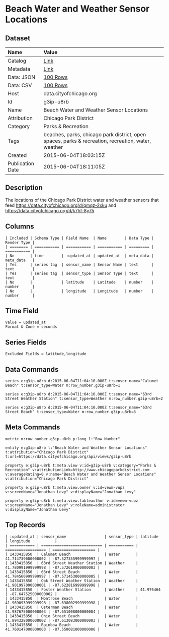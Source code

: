 # Beach Water and Weather Sensor Locations

## Dataset

| Name | Value |
| :--- | :---- |
| Catalog | [Link](https://catalog.data.gov/dataset/beach-water-and-weather-sensor-locations) |
| Metadata | [Link](https://data.cityofchicago.org/api/views/g3ip-u8rb) |
| Data: JSON | [100 Rows](https://data.cityofchicago.org/api/views/g3ip-u8rb/rows.json?max_rows=100) |
| Data: CSV | [100 Rows](https://data.cityofchicago.org/api/views/g3ip-u8rb/rows.csv?max_rows=100) |
| Host | data.cityofchicago.org |
| Id | g3ip-u8rb |
| Name | Beach Water and Weather Sensor Locations |
| Attribution | Chicago Park District |
| Category | Parks & Recreation |
| Tags | beaches, parks, chicago park district, open spaces, parks & recreation, recreation, water, weather |
| Created | 2015-06-04T18:03:15Z |
| Publication Date | 2015-06-04T18:11:05Z |

## Description

The locations of the Chicago Park District water and weather sensors that feed https://data.cityofchicago.org/d/qmqz-2xku and https://data.cityofchicago.org/d/k7hf-8y75.

## Columns

```ls
| Included | Schema Type | Field Name  | Name        | Data Type | Render Type |
| ======== | =========== | =========== | =========== | ========= | =========== |
| No       | time        | :updated_at | updated_at  | meta_data | meta_data   |
| Yes      | series tag  | sensor_name | Sensor Name | text      | text        |
| Yes      | series tag  | sensor_type | Sensor Type | text      | text        |
| No       |             | latitude    | Latitude    | number    | number      |
| No       |             | longitude   | Longitude   | number    | number      |
```

## Time Field

```ls
Value = updated_at
Format & Zone = seconds
```

## Series Fields

```ls
Excluded Fields = latitude,longitude
```

## Data Commands

```ls
series e:g3ip-u8rb d:2015-06-04T11:04:10.000Z t:sensor_name="Calumet Beach" t:sensor_type=Water m:row_number.g3ip-u8rb=1

series e:g3ip-u8rb d:2015-06-04T11:04:10.000Z t:sensor_name="63rd Street Weather Station" t:sensor_type=Weather m:row_number.g3ip-u8rb=2

series e:g3ip-u8rb d:2015-06-04T11:04:10.000Z t:sensor_name="63rd Street Beach" t:sensor_type=Water m:row_number.g3ip-u8rb=3
```

## Meta Commands

```ls
metric m:row_number.g3ip-u8rb p:long l:"Row Number"

entity e:g3ip-u8rb l:"Beach Water and Weather Sensor Locations" t:attribution="Chicago Park District" t:url=https://data.cityofchicago.org/api/views/g3ip-u8rb

property e:g3ip-u8rb t:meta.view v:id=g3ip-u8rb v:category="Parks & Recreation" v:attributionLink=http://www.chicagoparkdistrict.com v:averageRating=0 v:name="Beach Water and Weather Sensor Locations" v:attribution="Chicago Park District"

property e:g3ip-u8rb t:meta.view.owner v:id=vewm-vupz v:screenName="Jonathan Levy" v:displayName="Jonathan Levy"

property e:g3ip-u8rb t:meta.view.tableauthor v:id=vewm-vupz v:screenName="Jonathan Levy" v:roleName=administrator v:displayName="Jonathan Levy"
```

## Top Records

```ls
| :updated_at | sensor_name                 | sensor_type | latitude           | longitude           | 
| =========== | =========================== | =========== | ================== | =================== | 
| 1433415850  | Calumet Beach               | Water       | 41.714739000000002 | -87.527355999999997 | 
| 1433415850  | 63rd Street Weather Station | Weather     | 41.780991999999998 | -87.572619000000003 | 
| 1433415850  | 63rd Street Beach           | Water       | 41.784560999999997 | -87.571453000000005 | 
| 1433415850  | Oak Street Weather Station  | Weather     | 41.901997000000001 | -87.622816999999998 | 
| 1433415850  | Foster Weather Station      | Weather     | 41.976464          | -87.647525000000002 | 
| 1433415850  | Montrose Beach              | Water       | 41.969093999999998 | -87.638002999999998 | 
| 1433415850  | Osterman Beach              | Water       | 41.987675000000003 | -87.651008000000004 | 
| 1433415850  | Ohio Street Beach           | Water       | 41.894328000000002 | -87.613083000000003 | 
| 1433415850  | Rainbow Beach               | Water       | 41.760147000000003 | -87.550081000000006 | 
```